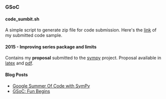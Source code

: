 ### GSoC

#### code\_sumbit.sh
A simple script to generate zip file for code submission. Here's the 
[link](http://www.google-melange.com/gsoc/project/details/google/gsoc2015/leosartaj/5741031244955648)
of my submitted code sample.

#### 2015 - Improving series package and limits
Contains my **proposal** submitted to the [sympy](https://github.com/sympy/sympy) project.
Proposal available in [latex](2015/proposal.tex) and [pdf](2015/proposal.pdf).

#### Blog Posts

- [Google Summer Of Code with SymPy](https://www.sartajsingh.dev/blog/google-summer-of-code-with-sympy/)
- [GSoC: Fun Begins](https://www.sartajsingh.dev/blog/gsoc-fun-begins/)
